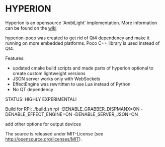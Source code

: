 HYPERION
========

Hyperion is an opensource 'AmbiLight' implementation.
More information can be found on the [wiki](https://github.com/tvdzwan/hyperion/wiki)

hyperion-poco was created to get rid of Qt4 dependency and make it running on more embedded platforms. Poco C++ library is used instead of Qt4.

Features:
- updated cmake build scripts and made parts of hyperion optional to create custom lightweight versions
- JSON server works only with WebSockets
- EffectEngine was rewrtitten to use Lua instead of Python
- No QT dependency

STATUS: HIGHLY EXPERIMENTAL!

Build for RPi:
./build.sh rpi -DENABLE_GRABBER_DISPMANX=ON -DENABLE_EFFECT_ENGINE=ON -DENABLE_SERVER_JSON=ON

add other options for output devices

The source is released under MIT-License (see http://opensource.org/licenses/MIT).
